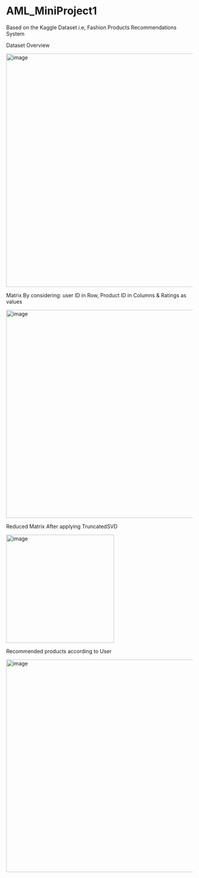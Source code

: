 # AML_MiniProject1
Based on the Kaggle Dataset i.e, Fashion Products Recommendations System


Dataset Overview

<img width="628" alt="image" src="https://github.com/user-attachments/assets/78873e51-47f4-4f54-9330-6d78f37e94d5">


Matrix By considering: user ID in Row, Product ID in Columns & Ratings as values

<img width="560" alt="image" src="https://github.com/user-attachments/assets/a70fc625-f802-4ea8-9212-37e257059602">


Reduced Matrix After applying TruncatedSVD

<img width="291" alt="image" src="https://github.com/user-attachments/assets/2b2d4958-664b-46d1-abdd-818c2b5e872b">


Recommended products according to User

<img width="572" alt="image" src="https://github.com/user-attachments/assets/8cd230de-b422-4ac8-bd01-017409a7aa31">
